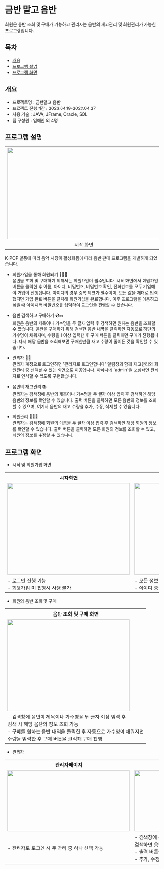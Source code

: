 # 금반 말고 음반
회원은 음반 조회 및 구매가 가능하고 관리자는 음반의 재고관리 및 회원관리가 가능한 프로그램입니다.

## 목차
  - [개요](#개요)
  - [프로그램 설명](#프로그램-설명)
  - [프로그램 화면](#프로그램-화면)
## 개요
  - 프로젝트명 : 금반말고 음반
  - 프로젝트 진행기간 : 2023.04.19-2023.04.27
  - 사용 기술 : JAVA, JFrame, Oracle, SQL
  - 팀 구성원 : 임해인 외 4명

## 프로그램 설명
<div align="center">
  <table>
    <tr>
      <td>
        <img src="https://github.com/HaeinLim/Record101Project/assets/140698817/0e759991-8627-4b8c-88ef-3b84d7977e39" width="500" height="300">
      </td>
    </tr>
    <tr>
      <td align="center">시작 화면</td>
    </tr>
  </table>
</div>
K-POP 열풍에 따라 음악 시장이 활성화됨에 따라 음반 판매 프로그램을 개발하게 되었습니다.

  - 회원가입을 통해 회원되기 🧑‍🤝‍🧑 <br>
    음반을 조회 및 구매하기 위해서는 회원가입이 필수입니다. 시작 화면에서 회원가입 버튼을 클릭한 후 이름, 아이디, 비밀번호, 비밀번호 확인, 전화번호를 모두 기입해야
    가입이 진행됩니다. 아이디의 경우 중복 체크가 필수이며, 모든 값을 제대로 입력했다면 가입 완료 버튼을 클릭해 회원가입을 완료합니다. 이후 프로그램을 이용하고 싶을 때
    아이디와 비밀번호를 입력하여 로그인을 진행할 수 있습니다.

  - 음반 검색하고 구매하기 💿💵 <br>
    회원은 음반의 제목이나 가수명을 두 글자 입력 후 검색하면 원하는 음반을 조회할 수 있습니다. 음반을 구매하기 위해 검색한 음반 내역을 클릭하면 자동으로 하단의
    가수명이 채워지며, 수량을 1 이상 입력한 후 구매 버튼을 클릭하면 구매가 진행됩니다. 다시 해당 음반을 조회해보면 구매한만큼 재고 수량이 줄어든 것을
    확인할 수 있습니다.

  - 관리자 🧑‍💼 <br>
    관리자 계정으로 로그인하면 '관리자로 로그인합니다' 알림창과 함께 재고관리와 회원관리 중 선택할 수 있는 화면으로 이동합니다. 아이디에 'admin'을 포함하면
    관리자로 인식할 수 있도록 구현했습니다.

  - 음반의 재고관리 📚 <br>
    관리자는 검색창에 음반의 제목이나 가수명을 두 글자 이상 입력 후 검색하면 해당 음반의 정보를 확인할 수 있습니다. 출력 버튼을 클릭하면 모든 음반의 정보를
    조회할 수 있으며, 여기서 음반의 재고 수량을 추가, 수정, 삭제할 수 있습니다.

  - 회원관리 🧑‍🤝‍🧑 <br>
    관리자는 검색창에 회원의 이름을 두 글자 이상 입력 후 검색하면 해당 회원의 정보를 확인할 수 있습니다. 출력 버튼을 클릭하면 모든 회원의 정보를 조회할 수 있고,
    회원의 정보를 수정할 수 있습니다.

## 프로그램 화면

  - 시작 및 회원가입 화면

<div align="center">
  <table align="center">
      <tr>
        <th>시작화면</th><th>회원가입</th>
      </tr>
      <tr>
        <td>
          <img src="https://github.com/HaeinLim/Record101Project/assets/140698817/0e759991-8627-4b8c-88ef-3b84d7977e39" width="400" height="300">
        </td>
        <td>
          <img src="https://github.com/HaeinLim/Record101Project/assets/140698817/dccddb87-acf7-4100-af91-721eab0cc213" width="400" height="300">
        </td>
      </tr>
      <tr>
        <td>
          - 로그인 진행 가능<br>
          - 회원가입 미 진행시 사용 불가
        </td>
        <td>
          - 모든 정보 기입 필수<br>
          - 아이디 중복 체크 필수 <br>
        </td>
      </tr>
  </table>
</div>

  - 회원의 음반 조회 및 구매

<div align="center">
  <table align="center">
      <tr>
        <th>음반 조회 및 구매 화면</th>
      </tr>
      <tr>
        <td>
          <img src="https://github.com/HaeinLim/Record101Project/assets/140698817/dde29ed1-2562-4100-bf21-4d85b2922a32" width="400" height="300">
        </td>
      </tr>
      <tr>
        <td>
          - 검색창에 음반의 제목이나 가수명을 두 글자 이상 입력 후 <br>
            검색 시 해당 음반의 정보 조회 가능<br>
          - 구매를 원하는 음반 내역을 클릭한 후 자동으로 가수명이 채워지면<br>
            수량을 입력한 후 구매 버튼을 클릭해 구매 진행
        </td>
      </tr>
  </table>
</div>

  - 관리자

<div align="center">
  <table align="center">
    <tr>
      <th>관리자페이지</th><th>재고관리</th><th>회원관리</th>
    </tr>
    <tr>
      <td align="center">
        <img src="https://github.com/HaeinLim/Record101Project/assets/140698817/fb0ccdb4-311c-486c-8356-1939e666462d" width="400" height="200">
      </td>
      <td align="center">
        <img src="https://github.com/HaeinLim/Record101Project/assets/140698817/642ad6b9-4b91-4fc7-9d72-c55a15159901" width="400" height="200">
      </td>
      <td align="center">
        <img src="https://github.com/HaeinLim/Record101Project/assets/140698817/d3dc0030-740f-4e70-a7b4-a8c0d863ab9e" width="400" height="200">
      </td>
    </tr>
    <tr>
      <td>
        - 관리자로 로그인 시 두 관리 중 하나 선택 가능
      </td>
      <td>
        - 검색창에 음반의 제목이나 가수명을 두 글자 이상 입력 후<br>
          검색하면 음반의 정보 조회 가능<br>
        - 출력 버튼을 클릭해 모든 음반의 정보 조회 가능<br>
        - 추가, 수정, 삭제를 통해 음반의 재고관리 가능
      </td>
      <td>
        - 검색창에 회원의 이름을 두 글자 이상 입력 후<br>
          검색하면 해당 회원의 정보 조회 가능<br>
        - 출력 버튼을 클릭해 모든 회원의 정보 조회 가능<br>
        - 회원의 정보 수정 가능
      </td>
    </tr>
  </table>
</div>
    
